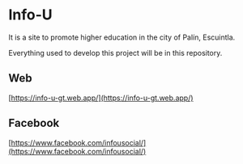 # Info-U

It is a site to promote higher education in the city of Palín, Escuintla.

Everything used to develop this project will be in this repository.

## Web

[https://info-u-gt.web.app/](https://info-u-gt.web.app/)

## Facebook

[https://www.facebook.com/infousocial/](https://www.facebook.com/infousocial/)